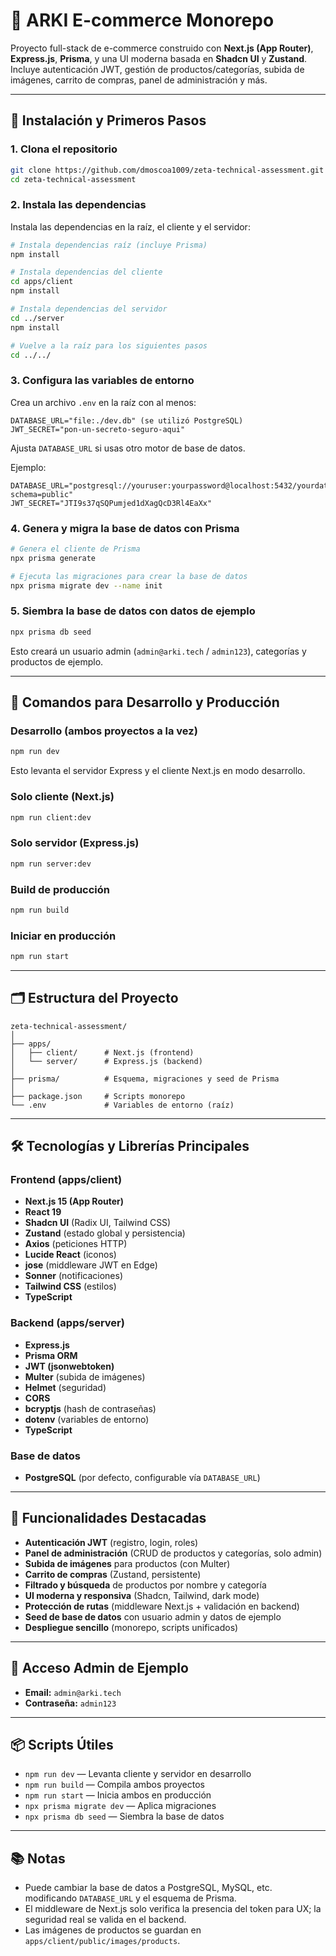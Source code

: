 # 🛒 ARKI E-commerce Monorepo

Proyecto full-stack de e-commerce construido con **Next.js (App Router)**, **Express.js**, **Prisma**, y una UI moderna basada en **Shadcn UI** y **Zustand**. Incluye autenticación JWT, gestión de productos/categorías, subida de imágenes, carrito de compras, panel de administración y más.

---

## 🚀 Instalación y Primeros Pasos

### 1. Clona el repositorio

```bash
git clone https://github.com/dmoscoa1009/zeta-technical-assessment.git
cd zeta-technical-assessment
```

### 2. Instala las dependencias

Instala las dependencias en la raíz, el cliente y el servidor:

```bash
# Instala dependencias raíz (incluye Prisma)
npm install

# Instala dependencias del cliente
cd apps/client
npm install

# Instala dependencias del servidor
cd ../server
npm install

# Vuelve a la raíz para los siguientes pasos
cd ../../
```

### 3. Configura las variables de entorno

Crea un archivo `.env` en la raíz con al menos:

```
DATABASE_URL="file:./dev.db" (se utilizó PostgreSQL)
JWT_SECRET="pon-un-secreto-seguro-aqui"
```

Ajusta `DATABASE_URL` si usas otro motor de base de datos.

Ejemplo:

```
DATABASE_URL="postgresql://youruser:yourpassword@localhost:5432/yourdatabase?schema=public"
JWT_SECRET="JTI9s37qSQPumjed1dXagQcD3Rl4EaXx"
```

### 4. Genera y migra la base de datos con Prisma

```bash
# Genera el cliente de Prisma
npx prisma generate

# Ejecuta las migraciones para crear la base de datos
npx prisma migrate dev --name init
```

### 5. Siembra la base de datos con datos de ejemplo

```bash
npx prisma db seed
```

Esto creará un usuario admin (`admin@arki.tech` / `admin123`), categorías y productos de ejemplo.

---

## 🏁 Comandos para Desarrollo y Producción

### Desarrollo (ambos proyectos a la vez)

```bash
npm run dev
```

Esto levanta el servidor Express y el cliente Next.js en modo desarrollo.

### Solo cliente (Next.js)

```bash
npm run client:dev
```

### Solo servidor (Express.js)

```bash
npm run server:dev
```

### Build de producción

```bash
npm run build
```

### Iniciar en producción

```bash
npm run start
```

---

## 🗂️ Estructura del Proyecto

```
zeta-technical-assessment/
│
├── apps/
│   ├── client/      # Next.js (frontend)
│   └── server/      # Express.js (backend)
│
├── prisma/          # Esquema, migraciones y seed de Prisma
│
├── package.json     # Scripts monorepo
└── .env             # Variables de entorno (raíz)
```

---

## 🛠️ Tecnologías y Librerías Principales

### **Frontend (apps/client)**

- **Next.js 15 (App Router)**
- **React 19**
- **Shadcn UI** (Radix UI, Tailwind CSS)
- **Zustand** (estado global y persistencia)
- **Axios** (peticiones HTTP)
- **Lucide React** (iconos)
- **jose** (middleware JWT en Edge)
- **Sonner** (notificaciones)
- **Tailwind CSS** (estilos)
- **TypeScript**

### **Backend (apps/server)**

- **Express.js**
- **Prisma ORM**
- **JWT (jsonwebtoken)**
- **Multer** (subida de imágenes)
- **Helmet** (seguridad)
- **CORS**
- **bcryptjs** (hash de contraseñas)
- **dotenv** (variables de entorno)
- **TypeScript**

### **Base de datos**

- **PostgreSQL** (por defecto, configurable vía `DATABASE_URL`)

---

## 📝 Funcionalidades Destacadas

- **Autenticación JWT** (registro, login, roles)
- **Panel de administración** (CRUD de productos y categorías, solo admin)
- **Subida de imágenes** para productos (con Multer)
- **Carrito de compras** (Zustand, persistente)
- **Filtrado y búsqueda** de productos por nombre y categoría
- **UI moderna y responsiva** (Shadcn, Tailwind, dark mode)
- **Protección de rutas** (middleware Next.js + validación en backend)
- **Seed de base de datos** con usuario admin y datos de ejemplo
- **Despliegue sencillo** (monorepo, scripts unificados)

---

## 👤 Acceso Admin de Ejemplo

- **Email:** `admin@arki.tech`
- **Contraseña:** `admin123`

---

## 📦 Scripts Útiles

- `npm run dev` — Levanta cliente y servidor en desarrollo
- `npm run build` — Compila ambos proyectos
- `npm run start` — Inicia ambos en producción
- `npx prisma migrate dev` — Aplica migraciones
- `npx prisma db seed` — Siembra la base de datos

---

## 📚 Notas

- Puede cambiar la base de datos a PostgreSQL, MySQL, etc. modificando `DATABASE_URL` y el esquema de Prisma.
- El middleware de Next.js solo verifica la presencia del token para UX; la seguridad real se valida en el backend.
- Las imágenes de productos se guardan en `apps/client/public/images/products`.
